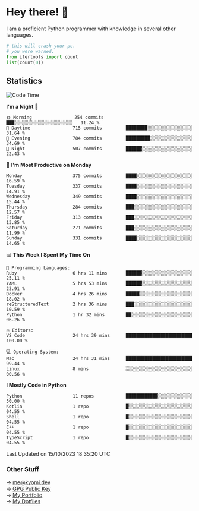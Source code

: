 # Hey there! 👋

I am a proficient Python programmer with knowledge in several other languages.

```py
# this will crash your pc.
# you were warned.
from itertools import count
list(count(0))
```

## Statistics
<!--START_SECTION:waka-->
![Code Time](http://img.shields.io/badge/Code%20Time-506%20hrs%2036%20mins-blue)

**I'm a Night 🦉** 

```text
🌞 Morning                254 commits         ███░░░░░░░░░░░░░░░░░░░░░░   11.24 % 
🌆 Daytime                715 commits         ████████░░░░░░░░░░░░░░░░░   31.64 % 
🌃 Evening                784 commits         █████████░░░░░░░░░░░░░░░░   34.69 % 
🌙 Night                  507 commits         ██████░░░░░░░░░░░░░░░░░░░   22.43 % 
```
📅 **I'm Most Productive on Monday** 

```text
Monday                   375 commits         ████░░░░░░░░░░░░░░░░░░░░░   16.59 % 
Tuesday                  337 commits         ████░░░░░░░░░░░░░░░░░░░░░   14.91 % 
Wednesday                349 commits         ████░░░░░░░░░░░░░░░░░░░░░   15.44 % 
Thursday                 284 commits         ███░░░░░░░░░░░░░░░░░░░░░░   12.57 % 
Friday                   313 commits         ███░░░░░░░░░░░░░░░░░░░░░░   13.85 % 
Saturday                 271 commits         ███░░░░░░░░░░░░░░░░░░░░░░   11.99 % 
Sunday                   331 commits         ████░░░░░░░░░░░░░░░░░░░░░   14.65 % 
```


📊 **This Week I Spent My Time On** 

```text
💬 Programming Languages: 
Ruby                     6 hrs 11 mins       ██████░░░░░░░░░░░░░░░░░░░   25.11 % 
YAML                     5 hrs 53 mins       ██████░░░░░░░░░░░░░░░░░░░   23.91 % 
Docker                   4 hrs 26 mins       █████░░░░░░░░░░░░░░░░░░░░   18.02 % 
reStructuredText         2 hrs 36 mins       ███░░░░░░░░░░░░░░░░░░░░░░   10.59 % 
Python                   1 hr 32 mins        ██░░░░░░░░░░░░░░░░░░░░░░░   06.26 % 

🔥 Editors: 
VS Code                  24 hrs 39 mins      █████████████████████████   100.00 % 

💻 Operating System: 
Mac                      24 hrs 31 mins      █████████████████████████   99.44 % 
Linux                    8 mins              ░░░░░░░░░░░░░░░░░░░░░░░░░   00.56 % 
```

**I Mostly Code in Python** 

```text
Python                   11 repos            ████████████░░░░░░░░░░░░░   50.00 % 
Kotlin                   1 repo              █░░░░░░░░░░░░░░░░░░░░░░░░   04.55 % 
Shell                    1 repo              █░░░░░░░░░░░░░░░░░░░░░░░░   04.55 % 
C++                      1 repo              █░░░░░░░░░░░░░░░░░░░░░░░░   04.55 % 
TypeScript               1 repo              █░░░░░░░░░░░░░░░░░░░░░░░░   04.55 % 
```




 Last Updated on 15/10/2023 18:35:20 UTC
<!--END_SECTION:waka-->

### Other Stuff

→ [me@kyomi.dev](mailto:me@kyomi.dev)\
→ [GPG Public Key](https://github.com/bitterteriyaki.gpg)\
→ [My Portfolio](https://kyomi.dev)\
→ [My Dotfiles](https://github.com/bitterteriyaki/dotfiles)
